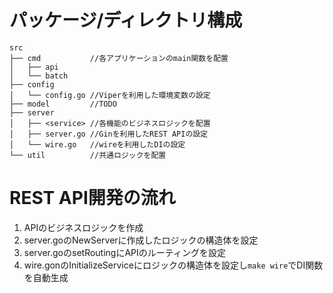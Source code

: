 # パッケージ/ディレクトリ構成
```
src
├── cmd           //各アプリケーションのmain関数を配置
│   ├── api
│   └── batch
├── config
│   └── config.go //Viperを利用した環境変数の設定
├── model         //TODO
├── server
│   ├── <service> //各機能のビジネスロジックを配置
│   ├── server.go //Ginを利用したREST APIの設定
│   └── wire.go   //wireを利用したDIの設定
└── util          //共通ロジックを配置
```

# REST API開発の流れ
1. APIのビジネスロジックを作成  
2. server.goのNewServerに作成したロジックの構造体を設定  
3. server.goのsetRoutingにAPIのルーティングを設定  
4. wire.gonのInitializeServiceにロジックの構造体を設定し`make wire`でDI関数を自動生成
  